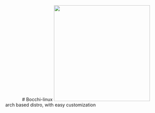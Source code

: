 <div align="center">
# Bocchi-linux
<img src="https://media.tenor.com/PbPr6Bpj-6kAAAAd/bocchi-the-rock-anime.gif" width="300">
</div>
arch based distro, with easy customization
